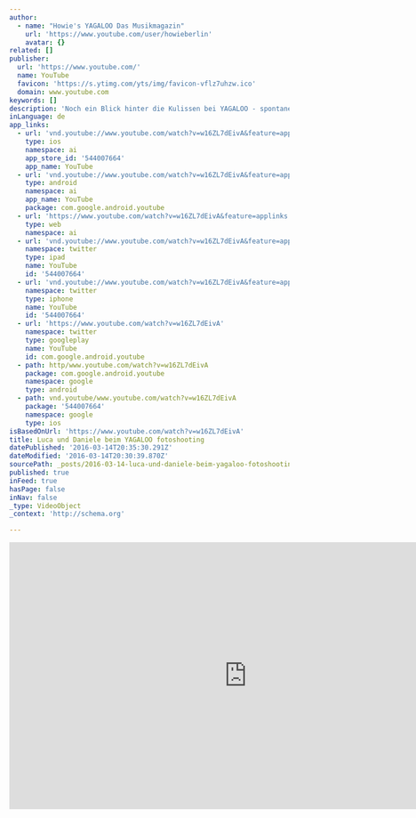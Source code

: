 ```yaml
---
author:
  - name: "Howie's YAGALOO Das Musikmagazin"
    url: 'https://www.youtube.com/user/howieberlin'
    avatar: {}
related: []
publisher:
  url: 'https://www.youtube.com/'
  name: YouTube
  favicon: 'https://s.ytimg.com/yts/img/favicon-vflz7uhzw.ico'
  domain: www.youtube.com
keywords: []
description: 'Noch ein Blick hinter die Kulissen bei YAGALOO - spontanes Fotoshooting mit Daniele Negroni und Luca Hänni, die ab dem 8.4.12 auf Clubtour gehen! - Abonniere den Kanal! http://www.youtube.com/subscription_center?add_user=howieberlin http://www.yagaloo.com - YAGALOO - das preisgekrönte Musikmagazin bietet wöchentlich auf mehreren Regional-TV-Sendern rund eine halbe Stunde Programm zum aktuellen Musikgeschehen.'
inLanguage: de
app_links:
  - url: 'vnd.youtube://www.youtube.com/watch?v=w16ZL7dEivA&feature=applinks'
    type: ios
    namespace: ai
    app_store_id: '544007664'
    app_name: YouTube
  - url: 'vnd.youtube://www.youtube.com/watch?v=w16ZL7dEivA&feature=applinks'
    type: android
    namespace: ai
    app_name: YouTube
    package: com.google.android.youtube
  - url: 'https://www.youtube.com/watch?v=w16ZL7dEivA&feature=applinks'
    type: web
    namespace: ai
  - url: 'vnd.youtube://www.youtube.com/watch?v=w16ZL7dEivA&feature=applinks'
    namespace: twitter
    type: ipad
    name: YouTube
    id: '544007664'
  - url: 'vnd.youtube://www.youtube.com/watch?v=w16ZL7dEivA&feature=applinks'
    namespace: twitter
    type: iphone
    name: YouTube
    id: '544007664'
  - url: 'https://www.youtube.com/watch?v=w16ZL7dEivA'
    namespace: twitter
    type: googleplay
    name: YouTube
    id: com.google.android.youtube
  - path: http/www.youtube.com/watch?v=w16ZL7dEivA
    package: com.google.android.youtube
    namespace: google
    type: android
  - path: vnd.youtube/www.youtube.com/watch?v=w16ZL7dEivA
    package: '544007664'
    namespace: google
    type: ios
isBasedOnUrl: 'https://www.youtube.com/watch?v=w16ZL7dEivA'
title: Luca und Daniele beim YAGALOO fotoshooting
datePublished: '2016-03-14T20:35:30.291Z'
dateModified: '2016-03-14T20:30:39.870Z'
sourcePath: _posts/2016-03-14-luca-und-daniele-beim-yagaloo-fotoshooting.md
published: true
inFeed: true
hasPage: false
inNav: false
_type: VideoObject
_context: 'http://schema.org'

---
```

<iframe src="https://cdn.embedly.com/widgets/media.html?src=https%3A%2F%2Fwww.youtube.com%2Fembed%2Fw16ZL7dEivA%3Ffeature%3Doembed&amp;url=https%3A%2F%2Fwww.youtube.com%2Fwatch%3Fv%3Dw16ZL7dEivA&amp;image=https%3A%2F%2Fi.ytimg.com%2Fvi%2Fw16ZL7dEivA%2Fhqdefault.jpg&amp;key=b7d04c9b404c499eba89ee7072e1c4f7&amp;type=text%2Fhtml&amp;schema=youtube" width="854" height="480" scrolling="no" frameborder="0" allowfullscreen="allowfullscreen" style=""></iframe>